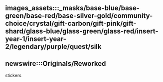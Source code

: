 images_assets:::_masks/base-blue/base-green/base-red/base-silver-gold/community-choice/crystal/gift-carbon/gift-pink/gift-shard/glass-blue/glass-green/glass-red/insert-year-1/insert-year-2/legendary/purple/quest/silk
-
newswire:::Originals/Reworked
-
stickers
